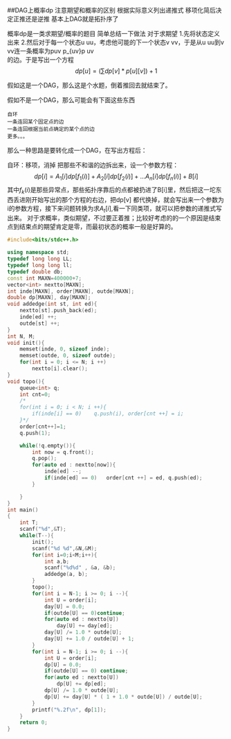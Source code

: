##DAG上概率dp
注意期望和概率的区别
根据实际意义列出递推式
移项化简后决定正推还是逆推
基本上DAG就是拓扑序了


概率dp是一类求期望/概率的题目
简单总结一下做法
对于求期望
1.先将状态定义出来
2.然后对于每一个状态u uu，考虑他可能的下一个状态v vv，于是从u uu到v vv连一条概率为puv p_{uv}p 
uv
​	
 的边。于是写出一个方程
$$ dp[u]=(\sum{dp[v]*p[u][v]})+1$$

假如这是一个DAG，那么这是个水题，倒着推回去就结束了。

假如不是一个DAG，那么可能会有下面这些东西

    自环
    一条连回某个固定点的边
    一条连回根据当前点确定的某个点的边
    更多。。。
那么一种思路是要转化成一个DAG，在写出方程后：

自环：移项，消掉
把那些不和谐的边拆出来，设一个参数方程：
$$ dp[i]=A_1[i]dp[f_1(i)]+A_2[i]dp[f_2(i)]+...A_n[i]dp[f_n(i)]+B[i]$$
其中$f_k(i)$是那些异常点，那些拓扑序靠后的点都被扔进了B[i]里，然后把这一坨东西丢进刚开始写出的那个方程的右边，把dp[v] 都代换掉，就会写出来一个参数为i的参数方程，接下来问题转换为求$A_t[i]$,看一下同类项，就可以把参数的递推式写出来。
对于求概率，类似期望，不过要正着推；比较好考虑的的一个原因是结束点到结束点的期望肯定是零，而最初状态的概率一般是好算的。



```cpp
#include<bits/stdc++.h>

using namespace std;
typedef long long LL;
typedef long long ll;
typedef double db;
const int MAXN=400000+7;
vector<int> nextto[MAXN];
int inde[MAXN], order[MAXN], outde[MAXN];
double dp[MAXN], day[MAXN];
void addedge(int st, int ed){
    nextto[st].push_back(ed);
    inde[ed] ++;
    outde[st] ++;
}
int N, M;
void init(){
    memset(inde, 0, sizeof inde);
    memset(outde, 0, sizeof outde);
    for(int i = 0; i <= N; i ++)
        nextto[i].clear();
}
void topo(){
    queue<int> q;
    int cnt=0;
    /*
    for(int i = 0; i < N; i ++){
        if(inde[i] == 0)    q.push(i), order[cnt ++] = i;
    }*/
    order[cnt++]=1;
    q.push(1);

    while(!q.empty()){
        int now = q.front();
        q.pop();
        for(auto ed : nextto[now]){
            inde[ed] --;
            if(inde[ed] == 0)   order[cnt ++] = ed, q.push(ed);
        }

    }
}
int main()
{
    int T;
    scanf("%d",&T);
    while(T--){
        init();
        scanf("%d %d",&N,&M);
        for(int i=0;i<M;i++){
            int a,b;
            scanf("%d%d" , &a, &b);
            addedge(a, b);
        }
        topo();
        for(int i = N-1; i >= 0; i --){
            int U = order[i];
            day[U] = 0.0;
            if(outde[U] == 0)continue;
            for(auto ed : nextto[U])
                day[U] += day[ed];
            day[U] /= 1.0 * outde[U];
            day[U] += 1.0 / outde[U] + 1;
        }
        for(int i = N-1; i >= 0; i --){
            int U = order[i];
            dp[U] = 0.0;
            if(outde[U] == 0) continue;
            for(auto ed : nextto[U])
                dp[U] += dp[ed];
            dp[U] /= 1.0 * outde[U];
            dp[U] += day[U] * ( 1 + 1.0 * outde[U]) / outde[U];
        }
        printf("%.2f\n", dp[1]);
    }
    return 0;
}

```

